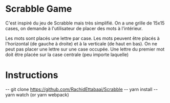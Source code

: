 # Scrabble Game

C'est inspiré du jeu de Scrabble mais très simplifié.
On a une grille de 15x15 cases, on demande à l'utilisateur de placer des mots à l'intérieur.

Les mots sont placés une lettre par case.
Les mots peuvent être placés à l'horizontal (de gauche à droite) et à la verticale (de haut en bas).
On ne peut pas placer une lettre sur une case occupée.
Une lettre du premier mot doit être placée sur la case centrale (peu importe laquelle)

# Instructions

-- git clone https://github.com/RachidEttabaai/Scrabble
-- yarn install
-- yarn watch (or yarn webpack)